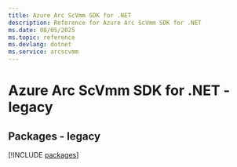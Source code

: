 ```yaml
---
title: Azure Arc ScVmm SDK for .NET
description: Reference for Azure Arc ScVmm SDK for .NET
ms.date: 08/05/2025
ms.topic: reference
ms.devlang: dotnet
ms.service: arcscvmm
---
```

# Azure Arc ScVmm SDK for .NET - legacy
## Packages - legacy
[!INCLUDE [packages](arc-scvmm-index.md)]
